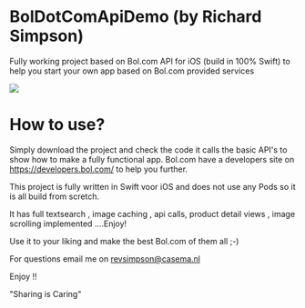 # BolDotComApiDemo (by Richard Simpson)
Fully working project based on Bol.com API for iOS (build in 100% Swift) to help you start your own app based on Bol.com provided services

![](BolApiDemo.gif)


# How to use?

Simply download the project and check the code it calls the basic API's to show how to make a fully functional app. 
Bol.com have a developers site on https://developers.bol.com/ to help you further.

This project is fully written in Swift voor iOS and does not use any Pods so it is all build from scretch.

It has full textsearch , image caching , api calls, product detail views , image scrolling implemented ....Enjoy!

Use it to your liking and make the best Bol.com of them all ;-)

For questions email me on revsimpson@casema.nl 

Enjoy !! 


"Sharing is Caring"

